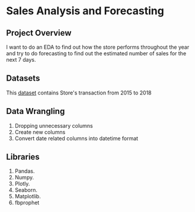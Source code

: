 <h1>Sales Analysis and Forecasting</h1>

<h2>Project Overview</h2>
I want to do an EDA to find out how the store performs throughout the year and try to do forecasting to find out the estimated number of sales for the next 7 days.


<h2>Datasets</h2>

This <a href="https://www.kaggle.com/rohitsahoo/sales-forecasting">dataset</a> contains Store's transaction from 2015 to 2018

<h2>Data Wrangling</h2>

1. Dropping unnecessary columns
2. Create new columns
3. Convert date related columns into datetime format

<h2>Libraries</h2>

1. Pandas.
2. Numpy.
3. Plotly.
4. Seaborn.
5. Matplotlib.
6. fbprophet
